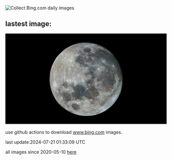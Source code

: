 ![Collect Bing.com daily images](https://github.com/counter2015/bing-daily-images/workflows/Collect%20Bing.com%20daily%20images/badge.svg)
## lastest image:
![](images/MineralMoon.jpg)

use github actions to download www.bing.com images.

last update:2024-07-21 01:33:09 UTC

all images since 2020-05-10 [here](https://github.com/counter2015/bing-daily-images/tree/master/images) 
